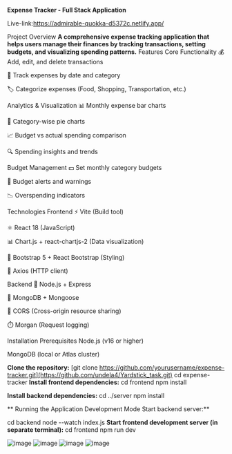 ******Expense Tracker - Full Stack Application******


 Live-link:https://admirable-quokka-d5372c.netlify.app/



Project Overview
**A comprehensive expense tracking application that helps users manage their finances by tracking transactions, setting budgets, and visualizing spending patterns.**
Features
Core Functionality
💰 Add, edit, and delete transactions

📅 Track expenses by date and category

🏷️ Categorize expenses (Food, Shopping, Transportation, etc.)

Analytics & Visualization
📊 Monthly expense bar charts

🥧 Category-wise pie charts

📈 Budget vs actual spending comparison

🔍 Spending insights and trends

Budget Management
💵 Set monthly category budgets

🔔 Budget alerts and warnings

📉 Overspending indicators

Technologies
Frontend
⚡ Vite (Build tool)

⚛️ React 18 (JavaScript)

📊 Chart.js + react-chartjs-2 (Data visualization)

💅 Bootstrap 5 + React Bootstrap (Styling)

🔄 Axios (HTTP client)

Backend
🚀 Node.js + Express

🍃 MongoDB + Mongoose

🔐 CORS (Cross-origin resource sharing)

⏱️ Morgan (Request logging)

Installation
Prerequisites
Node.js (v16 or higher)

MongoDB (local or Atlas cluster)


**Clone the repository:**
[git clone https://github.com/yourusername/expense-tracker.git](https://github.com/undela4/Yardstick_task.git)
cd expense-tracker
**Install frontend dependencies:**
cd frontend
npm install

**Install backend dependencies:**
cd ../server
npm install

**
Running the Application
Development Mode
Start backend server:**

cd backend
node --watch index.js
**Start frontend development server (in separate terminal):**
cd frontend
npm run dev

![image](https://github.com/user-attachments/assets/63cabfef-16bb-4466-8087-27b3f3b33140)
![image](https://github.com/user-attachments/assets/d01bbdd8-36ac-4bd6-8c6b-fdbfd232b9af)
![image](https://github.com/user-attachments/assets/c6574f57-eebe-4fe8-8105-560d5d3e23a9)
![image](https://github.com/user-attachments/assets/117d6a58-8650-4b93-9078-269df2df538b)



